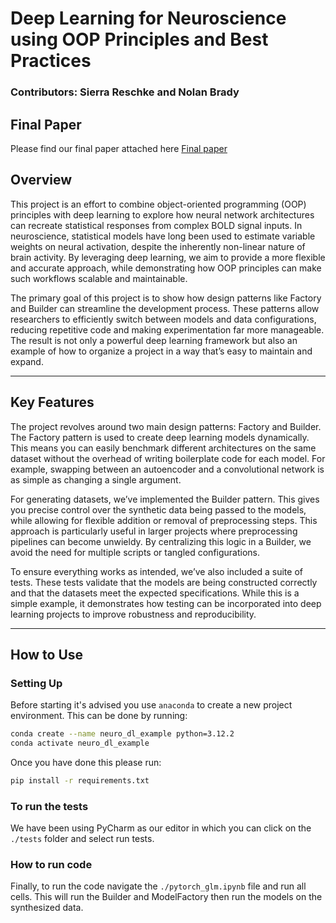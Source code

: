 # Deep Learning for Neuroscience using OOP Principles and Best Practices
### Contributors: Sierra Reschke and Nolan Brady

## Final Paper
Please find our final paper attached here [Final paper](./docs/Object-oriented_programing_in_deep_learning.pdf)


## Overview

This project is an effort to combine object-oriented programming (OOP) principles with deep learning to explore how neural network architectures can recreate statistical responses from complex BOLD signal inputs. In neuroscience, statistical models have long been used to estimate variable weights on neural activation, despite the inherently non-linear nature of brain activity. By leveraging deep learning, we aim to provide a more flexible and accurate approach, while demonstrating how OOP principles can make such workflows scalable and maintainable.

The primary goal of this project is to show how design patterns like Factory and Builder can streamline the development process. These patterns allow researchers to efficiently switch between models and data configurations, reducing repetitive code and making experimentation far more manageable. The result is not only a powerful deep learning framework but also an example of how to organize a project in a way that’s easy to maintain and expand.

---

## Key Features

The project revolves around two main design patterns: Factory and Builder. The Factory pattern is used to create deep learning models dynamically. This means you can easily benchmark different architectures on the same dataset without the overhead of writing boilerplate code for each model. For example, swapping between an autoencoder and a convolutional network is as simple as changing a single argument.

For generating datasets, we’ve implemented the Builder pattern. This gives you precise control over the synthetic data being passed to the models, while allowing for flexible addition or removal of preprocessing steps. This approach is particularly useful in larger projects where preprocessing pipelines can become unwieldy. By centralizing this logic in a Builder, we avoid the need for multiple scripts or tangled configurations.

To ensure everything works as intended, we’ve also included a suite of tests. These tests validate that the models are being constructed correctly and that the datasets meet the expected specifications. While this is a simple example, it demonstrates how testing can be incorporated into deep learning projects to improve robustness and reproducibility.

---

## How to Use

### Setting Up
Before starting it's advised you use `anaconda` to create a new project environment. This can be done by running:
```bash
conda create --name neuro_dl_example python=3.12.2
conda activate neuro_dl_example
```
Once you have done this please run:
```bash
pip install -r requirements.txt
```
### To run the tests
We have been using PyCharm as our editor in which you can click on the `./tests` folder and select run tests.

### How to run code
Finally, to run the code navigate the `./pytorch_glm.ipynb` file and run all cells. This will run the Builder and ModelFactory then run the models on the synthesized data.